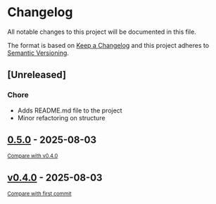 # Changelog

All notable changes to this project will be documented in this file.

The format is based on [Keep a Changelog](http://keepachangelog.com/en/1.0.0/)
and this project adheres to [Semantic Versioning](http://semver.org/spec/v2.0.0.html).

## [Unreleased]

### Chore

- Adds README.md file to the project
- Minor refactoring on structure

<!-- insertion marker -->
## [0.5.0](https://github.com/TheAldersonProject/python-project-utils/releases/tag/0.5.0) - 2025-08-03

<small>[Compare with v0.4.0](https://github.com/TheAldersonProject/python-project-utils/compare/v0.4.0...0.5.0)</small>

## [v0.4.0](https://github.com/TheAldersonProject/python-project-utils/releases/tag/v0.4.0) - 2025-08-03

<small>[Compare with first commit](https://github.com/TheAldersonProject/python-project-utils/compare/798ecc7341a692fa99de130fc7adc83e0783c54b...v0.4.0)</small>

